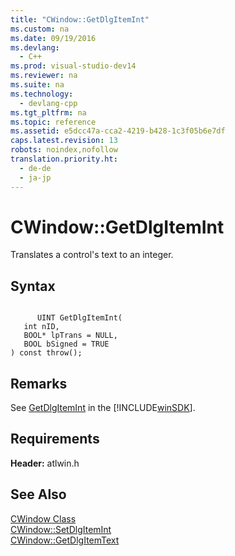 ```yaml
---
title: "CWindow::GetDlgItemInt"
ms.custom: na
ms.date: 09/19/2016
ms.devlang: 
  - C++
ms.prod: visual-studio-dev14
ms.reviewer: na
ms.suite: na
ms.technology: 
  - devlang-cpp
ms.tgt_pltfrm: na
ms.topic: reference
ms.assetid: e5dcc47a-cca2-4219-b428-1c3f05b6e7df
caps.latest.revision: 13
robots: noindex,nofollow
translation.priority.ht: 
  - de-de
  - ja-jp
---
```

# CWindow::GetDlgItemInt
Translates a control's text to an integer.  
  
## Syntax  
  
```  
  
      UINT GetDlgItemInt(  
   int nID,  
   BOOL* lpTrans = NULL,  
   BOOL bSigned = TRUE   
) const throw();  
```  
  
## Remarks  
 See [GetDlgItemInt](http://msdn.microsoft.com/library/windows/desktop/ms645485) in the [!INCLUDE[winSDK](../vs140/includes/winSDK_md.md)].  
  
## Requirements  
 **Header:** atlwin.h  
  
## See Also  
 [CWindow Class](../vs140/CWindow-Class.md)   
 [CWindow::SetDlgItemInt](../vs140/CWindow--SetDlgItemInt.md)   
 [CWindow::GetDlgItemText](../vs140/CWindow--GetDlgItemText.md)